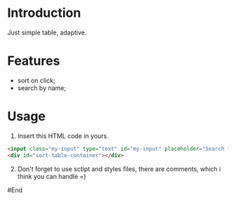 # Introduction

Just simple table, adaptive.

# Features

- sort on click;
- search by name;

# Usage

1. Insert this HTML code in yours.

```html
<input class="my-input" type="text" id="my-input" placeholder="Search for names.." title="Type in a name" />
<div id="sort-table-container"></div>
```

2. Don't forget to use sctipt and styles files, there are comments, which i think you can handle =) 

#End
